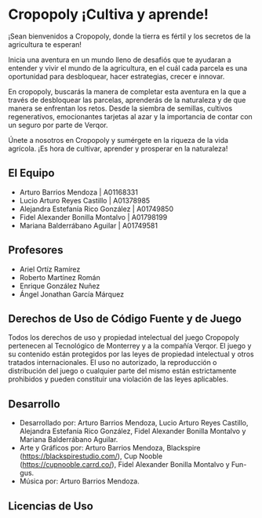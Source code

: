 # Cropopoly ¡Cultiva y aprende!

¡Sean bienvenidos a Cropopoly, donde la tierra es fértil y los secretos de la agricultura te esperan! 

Inicia una aventura en un mundo lleno de desafiós que te ayudaran a entender y vivir el mundo de la agricultura, en el cuál cada parcela es una oportunidad para desbloquear, hacer estrategias, crecer e innovar.

En cropopoly, buscarás la manera de completar esta aventura en la que a través de desbloquear las parcelas, aprenderás de la naturaleza y de que manera se enfrentan los retos. Desde la siembra de semillas, cultivos regenerativos, emocionantes tarjetas al azar y la importancia de contar con un seguro por parte de Verqor. 

Únete a nosotros en Cropopoly y sumérgete en la riqueza de la vida agrícola. ¡Es hora de cultivar, aprender y prosperar en la naturaleza!


## El Equipo

- Arturo Barrios Mendoza 				    |	 A01168331
- Lucio Arturo Reyes Castillo 				|	 A01378985
- Alejandra Estefanía Rico González 		|	 A01749850
- Fidel Alexander Bonilla Montalvo			|	 A01798199
- Mariana Balderrábano Aguilar				|	 A01749581


## Profesores

- Ariel Ortíz Ramírez
- Roberto Martínez Román
- Enrique González Nuñez
- Ángel Jonathan García Márquez


## Derechos de Uso de Código Fuente y de Juego 

Todos los derechos de uso y propiedad intelectual del juego Cropopoly pertenecen al Tecnológico de Monterrey y a la compañía Verqor. El juego y su contenido están protegidos por las leyes de propiedad intelectual y otros tratados internacionales. El uso no autorizado, la reproducción o distribución del juego o cualquier parte del mismo están estrictamente prohibidos y pueden constituir una violación de las leyes aplicables.

## Desarrollo

- Desarrollado por: Arturo Barrios Mendoza, Lucio Arturo Reyes Castillo, Alejandra Estefanía Rico González, Fidel Alexander Bonilla Montalvo y Mariana Balderrábano Aguilar. 
- Arte y Gráficos por: Arturo Barrios Mendoza, Blackspire (https://blackspirestudio.com/), Cup Nooble (https://cupnooble.carrd.co/), Fidel Alexander Bonilla Montalvo y Fun-gus.
- Música por: Arturo Barrios Mendoza. 


## Licencias de Uso









